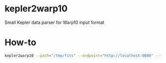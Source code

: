 # kepler2warp10
Small Kepler data parser for Warp10 input format

# How-to

```bash
kepler2warp10 --path="/tmp/fits" --endpoint="http://localhost:8080" --token="write"
```